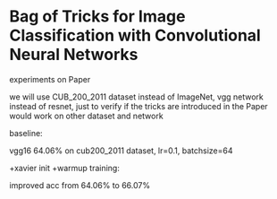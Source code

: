 # Bag of Tricks for Image Classification with Convolutional Neural Networks 


experiments on Paper <Bag of Tricks for Image Classification with Convolutional Neural Networks>

we will use CUB_200_2011 dataset instead of ImageNet, vgg network instead of resnet, just
to verify if the tricks are introduced in the Paper would work on other dataset and network


baseline: 

vgg16 64.06% on cub200_2011 dataset, lr=0.1, batchsize=64

+xavier init 
+warmup training:

improved acc from 64.06% to 66.07%

